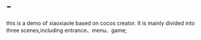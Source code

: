 # -
this is a demo of xiaoxiaole based on cocos creator.
It is mainly divided into three scenes,including entrance、menu、game;

